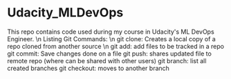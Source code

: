 # Udacity_MLDevOps
This repo contains code used during my course in Udacity's ML DevOps Engineer.
\n Listing Git Commands:
\n git clone: Creates a local copy of a repo cloned from another source
\n git add: add files to be tracked in a repo
git commit: Save changes done on a file
git push: shares updated file to remote repo (where can be shared with other users)
git branch: list all created branches
git checkout: moves to another branch
